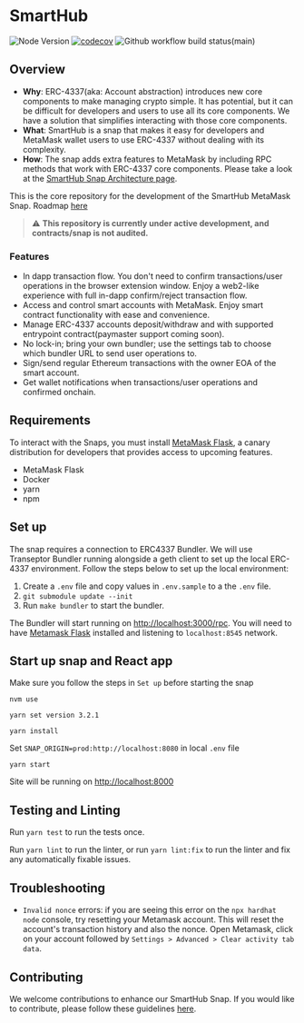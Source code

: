# SmartHub

![Node Version](https://img.shields.io/badge/node-16.x-green)
[![codecov](https://img.shields.io/codecov/c/github/transeptorlabs/smarthub-snap.svg?style=flat-square)](https://app.codecov.io/gh/transeptorlabs/smarthub-snap)
![Github workflow build status(main)](https://img.shields.io/github/actions/workflow/status/transeptorlabs/smarthub-snap/build-test-lint.yml?branch=main)

## Overview

- **Why**: ERC-4337(aka: Account abstraction) introduces new core components to make managing crypto simple. It has potential, but it can be difficult for developers and users to use all its core components. We have a solution that simplifies interacting with those core components.
- **What**: SmartHub is a snap that makes it easy for developers and MetaMask wallet users to use ERC-4337 without dealing with its complexity.
- **How**: The snap adds extra features to MetaMask by including RPC methods that work with ERC-4337 core components. Please take a look at the [SmartHub Snap Architecture page](https://transeptorlabs.io/snap/concepts/architecture).

This is the core repository for the development of the SmartHub
MetaMask Snap. Roadmap [here](https://hackmd.io/@V00D00-child/SJOnAnxF2#Roadmap)

> :warning: **This repository is currently under active development, and contracts/snap is not audited.**

### Features

- In dapp transaction flow. You don't need to confirm transactions/user operations in the browser extension window. Enjoy a web2-like experience with full in-dapp confirm/reject transaction flow.
- Access and control smart accounts with MetaMask. Enjoy smart contract functionality with ease and convenience.
- Manage ERC-4337 accounts deposit/withdraw and with supported entrypoint contract(paymaster support coming soon).
- No lock-in; bring your own bundler; use the settings tab to choose which bundler URL to send user operations to.
- Sign/send regular Ethereum transactions with the owner EOA of the smart account.
- Get wallet notifications when transactions/user operations and confirmed onchain.

## Requirements

To interact with the Snaps, you must install [MetaMask Flask](https://metamask.io/flask/), a canary distribution for developers that provides access to upcoming features.

- MetaMask Flask
- Docker
- yarn
- npm

## Set up

The snap requires a connection to ERC4337 Bundler. We will use Transeptor Bundler running alongside a geth client to set up the local ERC-4337 environment. Follow the steps below to set up the local environment:

1. Create a `.env` file and copy values in `.env.sample` to a the `.env` file.
2. `git submodule update --init`
3. Run `make bundler` to start the bundler.

The Bundler will start running on [http://localhost:3000/rpc](http://localhost:3000/rpc). You will
need to have [Metamask Flask](https://metamask.io/flask/) installed and listening to
`localhost:8545` network.

## Start up snap and React app

Make sure you follow the steps in `Set up` before starting the snap

```shell
nvm use
```

```shell
yarn set version 3.2.1
```

```shell
yarn install
```

Set `SNAP_ORIGIN=prod:http://localhost:8080` in local `.env` file

```shell
yarn start
```

Site will be running on [http://localhost:8000](http://localhost:8000)

## Testing and Linting

Run `yarn test` to run the tests once.

Run `yarn lint` to run the linter, or run `yarn lint:fix` to run the linter and fix any automatically fixable issues.

## Troubleshooting

- `Invalid nonce` errors: if you are seeing this error on the `npx hardhat node`
  console, try resetting your Metamask account. This will reset the account's
  transaction history and also the nonce. Open Metamask, click on your account
  followed by `Settings > Advanced > Clear activity tab data`.

## Contributing

We welcome contributions to enhance our SmartHub Snap. If you would like to contribute, please follow these guidelines [here](https://github.com/transeptorlabs/smarthub-snap/blob/main/CONTRIBUTING.md).
